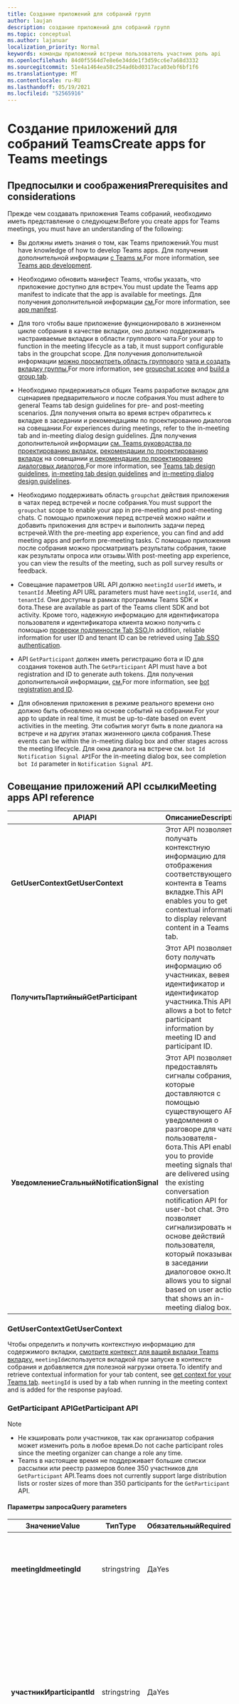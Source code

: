 ```yaml
---
title: Создание приложений для собраний групп
author: laujan
description: создание приложений для собраний групп
ms.topic: conceptual
ms.author: lajanuar
localization_priority: Normal
keywords: команды приложений встречи пользователь участник роль api
ms.openlocfilehash: 84d0f5564d7e8e6e34dde1f3d59cc6e7a68d3332
ms.sourcegitcommit: 51e4a1464ea58c254ad6bd0317aca03ebf6bf1f6
ms.translationtype: MT
ms.contentlocale: ru-RU
ms.lasthandoff: 05/19/2021
ms.locfileid: "52565916"
---
```

# <a name="create-apps-for-teams-meetings"></a><span data-ttu-id="c0c6c-104">Создание приложений для собраний Teams</span><span class="sxs-lookup"><span data-stu-id="c0c6c-104">Create apps for Teams meetings</span></span>

## <a name="prerequisites-and-considerations"></a><span data-ttu-id="c0c6c-105">Предпосылки и соображения</span><span class="sxs-lookup"><span data-stu-id="c0c6c-105">Prerequisites and considerations</span></span>

<span data-ttu-id="c0c6c-106">Прежде чем создавать приложения Teams собраний, необходимо иметь представление о следующем:</span><span class="sxs-lookup"><span data-stu-id="c0c6c-106">Before you create apps for Teams meetings, you must have an understanding of the following:</span></span>

* <span data-ttu-id="c0c6c-107">Вы должны иметь знания о том, как Teams приложений.</span><span class="sxs-lookup"><span data-stu-id="c0c6c-107">You must have knowledge of how to develop Teams apps.</span></span> <span data-ttu-id="c0c6c-108">Для получения дополнительной информации [с Teams м.](../overview.md)</span><span class="sxs-lookup"><span data-stu-id="c0c6c-108">For more information, see [Teams app development](../overview.md).</span></span>

* <span data-ttu-id="c0c6c-109">Необходимо обновить манифест Teams, чтобы указать, что приложение доступно для встреч.</span><span class="sxs-lookup"><span data-stu-id="c0c6c-109">You must update the Teams app manifest to indicate that the app is available for meetings.</span></span> <span data-ttu-id="c0c6c-110">Для получения дополнительной информации [см.](#update-your-app-manifest)</span><span class="sxs-lookup"><span data-stu-id="c0c6c-110">For more information, see [app manifest](#update-your-app-manifest).</span></span>

* <span data-ttu-id="c0c6c-111">Для того чтобы ваше приложение функционировало в жизненном цикле собрания в качестве вкладки, оно должно поддерживать настраиваемые вкладки в области группового чата.</span><span class="sxs-lookup"><span data-stu-id="c0c6c-111">For your app to function in the meeting lifecycle as a tab, it must support configurable tabs in the groupchat scope.</span></span> <span data-ttu-id="c0c6c-112">Для получения дополнительной информации [можно просмотреть область группового](../resources/schema/manifest-schema.md#configurabletabs) [чата и создать вкладку группы.](../build-your-first-app/build-channel-tab.md)</span><span class="sxs-lookup"><span data-stu-id="c0c6c-112">For more information, see [groupchat scope](../resources/schema/manifest-schema.md#configurabletabs) and [build a group tab](../build-your-first-app/build-channel-tab.md).</span></span>

* <span data-ttu-id="c0c6c-113">Необходимо придерживаться общих Teams разработке вкладок для сценариев предварительного и после собрания.</span><span class="sxs-lookup"><span data-stu-id="c0c6c-113">You must adhere to general Teams tab design guidelines for pre- and post-meeting scenarios.</span></span> <span data-ttu-id="c0c6c-114">Для получения опыта во время встреч обратитесь к вкладке в заседании и рекомендациям по проектированию диалогов на совещании.</span><span class="sxs-lookup"><span data-stu-id="c0c6c-114">For experiences during meetings, refer to the in-meeting tab and in-meeting dialog design guidelines.</span></span> <span data-ttu-id="c0c6c-115">Для получения дополнительной информации [см. Teams руководства по проектированию вкладок,](../tabs/design/tabs.md) [рекомендации по проектированию вкладок](../apps-in-teams-meetings/design/designing-apps-in-meetings.md#use-an-in-meeting-tab) на совещании [и рекомендации по проектированию диалоговых диалогов.](../apps-in-teams-meetings/design/designing-apps-in-meetings.md#use-an-in-meeting-dialog)</span><span class="sxs-lookup"><span data-stu-id="c0c6c-115">For more information, see [Teams tab design guidelines](../tabs/design/tabs.md), [in-meeting tab design guidelines](../apps-in-teams-meetings/design/designing-apps-in-meetings.md#use-an-in-meeting-tab) and [in-meeting dialog design guidelines](../apps-in-teams-meetings/design/designing-apps-in-meetings.md#use-an-in-meeting-dialog).</span></span>

* <span data-ttu-id="c0c6c-116">Необходимо поддерживать область `groupchat` действия приложения в чатах перед встречей и после собрания.</span><span class="sxs-lookup"><span data-stu-id="c0c6c-116">You must support the `groupchat` scope to enable your app in pre-meeting and post-meeting chats.</span></span> <span data-ttu-id="c0c6c-117">С помощью приложения перед встречей можно найти и добавить приложения для встреч и выполнить задачи перед встречей.</span><span class="sxs-lookup"><span data-stu-id="c0c6c-117">With the pre-meeting app experience, you can find and add meeting apps and perform pre-meeting tasks.</span></span> <span data-ttu-id="c0c6c-118">С помощью приложения после собрания можно просматривать результаты собрания, такие как результаты опроса или отзывы.</span><span class="sxs-lookup"><span data-stu-id="c0c6c-118">With post-meeting app experience, you can view the results of the meeting, such as poll survey results or feedback.</span></span>

* <span data-ttu-id="c0c6c-119">Совещание параметров URL API должно `meetingId` `userId` иметь, и `tenantId` .</span><span class="sxs-lookup"><span data-stu-id="c0c6c-119">Meeting API URL parameters must have `meetingId`, `userId`, and `tenantId`.</span></span> <span data-ttu-id="c0c6c-120">Они доступны в рамках программы Teams SDK и бота.</span><span class="sxs-lookup"><span data-stu-id="c0c6c-120">These are available as part of the Teams client SDK and bot activity.</span></span> <span data-ttu-id="c0c6c-121">Кроме того, надежную информацию для идентификатора пользователя и идентификатора клиента можно получить с помощью [проверки подлинности Tab SSO.](../tabs/how-to/authentication/auth-aad-sso.md)</span><span class="sxs-lookup"><span data-stu-id="c0c6c-121">In addition, reliable information for user ID and tenant ID can be retrieved using [Tab SSO authentication](../tabs/how-to/authentication/auth-aad-sso.md).</span></span>

* <span data-ttu-id="c0c6c-122">API `GetParticipant` должен иметь регистрацию бота и ID для создания токенов auth.</span><span class="sxs-lookup"><span data-stu-id="c0c6c-122">The `GetParticipant` API must have a bot registration and ID to generate auth tokens.</span></span> <span data-ttu-id="c0c6c-123">Для получения дополнительной информации, [см.](../build-your-first-app/build-bot.md)</span><span class="sxs-lookup"><span data-stu-id="c0c6c-123">For more information, see [bot registration and ID](../build-your-first-app/build-bot.md).</span></span>

* <span data-ttu-id="c0c6c-124">Для обновления приложения в режиме реального времени оно должно быть обновлено на основе событий на собрании.</span><span class="sxs-lookup"><span data-stu-id="c0c6c-124">For your app to update in real time, it must be up-to-date based on event activities in the meeting.</span></span> <span data-ttu-id="c0c6c-125">Эти события могут быть в поле диалога на встрече и на других этапах жизненного цикла собрания.</span><span class="sxs-lookup"><span data-stu-id="c0c6c-125">These events can be within the in-meeting dialog box and other stages across the meeting lifecycle.</span></span> <span data-ttu-id="c0c6c-126">Для окна диалога на встрече см. `bot Id` `Notification Signal API`</span><span class="sxs-lookup"><span data-stu-id="c0c6c-126">For the in-meeting dialog box, see completion `bot Id` parameter in `Notification Signal API`.</span></span>

## <a name="meeting-apps-api-reference"></a><span data-ttu-id="c0c6c-127">Совещание приложений API ссылки</span><span class="sxs-lookup"><span data-stu-id="c0c6c-127">Meeting apps API reference</span></span>

|<span data-ttu-id="c0c6c-128">API</span><span class="sxs-lookup"><span data-stu-id="c0c6c-128">API</span></span>|<span data-ttu-id="c0c6c-129">Описание</span><span class="sxs-lookup"><span data-stu-id="c0c6c-129">Description</span></span>|<span data-ttu-id="c0c6c-130">Запрос</span><span class="sxs-lookup"><span data-stu-id="c0c6c-130">Request</span></span>|<span data-ttu-id="c0c6c-131">Источник</span><span class="sxs-lookup"><span data-stu-id="c0c6c-131">Source</span></span>|
|---|---|----|---|
|<span data-ttu-id="c0c6c-132">**GetUserContext**</span><span class="sxs-lookup"><span data-stu-id="c0c6c-132">**GetUserContext**</span></span>| <span data-ttu-id="c0c6c-133">Этот API позволяет получать контекстную информацию для отображения соответствующего контента в Teams вкладке.</span><span class="sxs-lookup"><span data-stu-id="c0c6c-133">This API enables you to get contextual information to display relevant content in a Teams tab.</span></span> |<span data-ttu-id="c0c6c-134">_**microsoftTeams.getContext (>) / } )**_</span><span class="sxs-lookup"><span data-stu-id="c0c6c-134">_**microsoftTeams.getContext( ( ) => {  /*...*/ } )**_</span></span>|<span data-ttu-id="c0c6c-135">Microsoft Teams клиент SDK</span><span class="sxs-lookup"><span data-stu-id="c0c6c-135">Microsoft Teams client SDK</span></span>|
|<span data-ttu-id="c0c6c-136">**ПолучитьПартийный**</span><span class="sxs-lookup"><span data-stu-id="c0c6c-136">**GetParticipant**</span></span>| <span data-ttu-id="c0c6c-137">Этот API позволяет боту получать информацию об участниках, вевея идентификатор и идентификатор участника.</span><span class="sxs-lookup"><span data-stu-id="c0c6c-137">This API allows a bot to fetch participant information by meeting ID and participant ID.</span></span> |<span data-ttu-id="c0c6c-138">**GET** _**/v1/meetings/«meetingId»/участники/«участникИ?арендаторИдеантия»**_</span><span class="sxs-lookup"><span data-stu-id="c0c6c-138">**GET** _**/v1/meetings/{meetingId}/participants/{participantId}?tenantId={tenantId}**_</span></span> |<span data-ttu-id="c0c6c-139">Microsoft Bot Framework СДК</span><span class="sxs-lookup"><span data-stu-id="c0c6c-139">Microsoft Bot Framework SDK</span></span>|
|<span data-ttu-id="c0c6c-140">**УведомлениеСгальный**</span><span class="sxs-lookup"><span data-stu-id="c0c6c-140">**NotificationSignal**</span></span> | <span data-ttu-id="c0c6c-141">Этот API позволяет предоставлять сигналы собрания, которые доставляются с помощью существующего API уведомления о разговоре для чата пользователя-бота.</span><span class="sxs-lookup"><span data-stu-id="c0c6c-141">This API enables you to provide meeting signals that are delivered using the existing conversation notification API for user-bot chat.</span></span> <span data-ttu-id="c0c6c-142">Это позволяет сигнализировать на основе действий пользователя, который показывает в заседании диалоговое окно.</span><span class="sxs-lookup"><span data-stu-id="c0c6c-142">It allows you to signal based on user action that shows an in-meeting dialog box.</span></span> |<span data-ttu-id="c0c6c-143">**POST** _**/v3/разговоры/РазговорИде/деятельность**_</span><span class="sxs-lookup"><span data-stu-id="c0c6c-143">**POST** _**/v3/conversations/{conversationId}/activities**_</span></span>|<span data-ttu-id="c0c6c-144">Microsoft Bot Framework СДК</span><span class="sxs-lookup"><span data-stu-id="c0c6c-144">Microsoft Bot Framework SDK</span></span>|

### <a name="getusercontext"></a><span data-ttu-id="c0c6c-145">GetUserContext</span><span class="sxs-lookup"><span data-stu-id="c0c6c-145">GetUserContext</span></span>

<span data-ttu-id="c0c6c-146">Чтобы определить и получить контекстную информацию для содержимого вкладки, [смотрите контекст для вашей вкладки Teams вкладку.](../tabs/how-to/access-teams-context.md#getting-context-by-using-the-microsoft-teams-javascript-library) `meetingId`используется вкладкой при запуске в контексте собрания и добавляется для полезной нагрузки ответа.</span><span class="sxs-lookup"><span data-stu-id="c0c6c-146">To identify and retrieve contextual information for your tab content, see [get context for your Teams tab](../tabs/how-to/access-teams-context.md#getting-context-by-using-the-microsoft-teams-javascript-library). `meetingId` is used by a tab when running in the meeting context and is added for the response payload.</span></span>

### <a name="getparticipant-api"></a><span data-ttu-id="c0c6c-147">GetParticipant API</span><span class="sxs-lookup"><span data-stu-id="c0c6c-147">GetParticipant API</span></span>

> [!NOTE]
> * <span data-ttu-id="c0c6c-148">Не кэшировать роли участников, так как организатор собрания может изменить роль в любое время.</span><span class="sxs-lookup"><span data-stu-id="c0c6c-148">Do not cache participant roles since the meeting organizer can change a role any time.</span></span>
> * <span data-ttu-id="c0c6c-149">Teams в настоящее время не поддерживает большие списки рассылки или реестр размеров более 350 участников для `GetParticipant` API.</span><span class="sxs-lookup"><span data-stu-id="c0c6c-149">Teams does not currently support large distribution lists or roster sizes of more than 350 participants for the `GetParticipant` API.</span></span>

#### <a name="query-parameters"></a><span data-ttu-id="c0c6c-150">Параметры запроса</span><span class="sxs-lookup"><span data-stu-id="c0c6c-150">Query parameters</span></span>

|<span data-ttu-id="c0c6c-151">Значение</span><span class="sxs-lookup"><span data-stu-id="c0c6c-151">Value</span></span>|<span data-ttu-id="c0c6c-152">Тип</span><span class="sxs-lookup"><span data-stu-id="c0c6c-152">Type</span></span>|<span data-ttu-id="c0c6c-153">Обязательный</span><span class="sxs-lookup"><span data-stu-id="c0c6c-153">Required</span></span>|<span data-ttu-id="c0c6c-154">Описание</span><span class="sxs-lookup"><span data-stu-id="c0c6c-154">Description</span></span>|
|---|---|----|---|
|<span data-ttu-id="c0c6c-155">**meetingId**</span><span class="sxs-lookup"><span data-stu-id="c0c6c-155">**meetingId**</span></span>| <span data-ttu-id="c0c6c-156">string</span><span class="sxs-lookup"><span data-stu-id="c0c6c-156">string</span></span> | <span data-ttu-id="c0c6c-157">Да</span><span class="sxs-lookup"><span data-stu-id="c0c6c-157">Yes</span></span> | <span data-ttu-id="c0c6c-158">Идентификатор собрания доступен через Bot Invoke и Teams Client SDK.</span><span class="sxs-lookup"><span data-stu-id="c0c6c-158">The meeting identifier is available through Bot Invoke and Teams Client SDK.</span></span>|
|<span data-ttu-id="c0c6c-159">**участникИ**</span><span class="sxs-lookup"><span data-stu-id="c0c6c-159">**participantId**</span></span>| <span data-ttu-id="c0c6c-160">string</span><span class="sxs-lookup"><span data-stu-id="c0c6c-160">string</span></span> | <span data-ttu-id="c0c6c-161">Да</span><span class="sxs-lookup"><span data-stu-id="c0c6c-161">Yes</span></span> | <span data-ttu-id="c0c6c-162">Идентификатор участника является идентификатором пользователя.</span><span class="sxs-lookup"><span data-stu-id="c0c6c-162">The participant ID is the user ID.</span></span> <span data-ttu-id="c0c6c-163">Он доступен в Tab SSO, Bot Invoke и Teams Client SDK.</span><span class="sxs-lookup"><span data-stu-id="c0c6c-163">It is available in Tab SSO, Bot Invoke, and Teams Client SDK.</span></span> <span data-ttu-id="c0c6c-164">Рекомендуется получить идентификатор участника из Tab SSO.</span><span class="sxs-lookup"><span data-stu-id="c0c6c-164">It is recommended to get a participant ID from the Tab SSO.</span></span> |
|<span data-ttu-id="c0c6c-165">**tenantId**</span><span class="sxs-lookup"><span data-stu-id="c0c6c-165">**tenantId**</span></span>| <span data-ttu-id="c0c6c-166">string</span><span class="sxs-lookup"><span data-stu-id="c0c6c-166">string</span></span> | <span data-ttu-id="c0c6c-167">Да</span><span class="sxs-lookup"><span data-stu-id="c0c6c-167">Yes</span></span> | <span data-ttu-id="c0c6c-168">Идентификатор арендатора требуется пользователям-арендаторам.</span><span class="sxs-lookup"><span data-stu-id="c0c6c-168">The tenant ID is required for the tenant users.</span></span> <span data-ttu-id="c0c6c-169">Он доступен в Tab SSO, Bot Invoke и Teams Client SDK.</span><span class="sxs-lookup"><span data-stu-id="c0c6c-169">It is available in Tab SSO, Bot Invoke, and Teams Client SDK.</span></span> <span data-ttu-id="c0c6c-170">Рекомендуется получить идентификатор арендатора в Tab SSO.</span><span class="sxs-lookup"><span data-stu-id="c0c6c-170">It is recommended to get a tenant ID from the Tab SSO.</span></span> |

#### <a name="example"></a><span data-ttu-id="c0c6c-171">Пример</span><span class="sxs-lookup"><span data-stu-id="c0c6c-171">Example</span></span>

# <a name="c"></a>[<span data-ttu-id="c0c6c-172">C#</span><span class="sxs-lookup"><span data-stu-id="c0c6c-172">C#</span></span>](#tab/dotnet)

```csharp
protected override async Task OnMessageActivityAsync(ITurnContext<IMessageActivity> turnContext, CancellationToken cancellationToken)
{
  TeamsMeetingParticipant participant = GetMeetingParticipantAsync(turnContext, "yourMeetingId", "yourParticipantId", "yourTenantId");
  TeamsChannelAccount member = participant.User;
  MeetingParticipantInfo meetingInfo = participant.Meeting;
  ConversationAccount conversation = participant.Conversation;

  await turnContext.SendActivityAsync(MessageFactory.Text($"The participant role is: {meetingInfo.Role}"), cancellationToken);
}

```

# <a name="javascript"></a>[<span data-ttu-id="c0c6c-173">JavaScript</span><span class="sxs-lookup"><span data-stu-id="c0c6c-173">JavaScript</span></span>](#tab/javascript)

```typescript

export class MyBot extends TeamsActivityHandler {
    constructor() {
        super();
        this.onMessage(async (context, next) => {
            TeamsMeetingParticipant participant = getMeetingParticipant(turnContext, "yourMeetingId", "yourParticipantId", "yourTenantId");
            let member = participant.user;
            let meetingInfo = participant.meeting;
            let conversation = participant.conversation;
            
            await context.sendActivity(`The participant role is: '${meetingInfo.role}'`);
            await next();
        });
    }
}

```

# <a name="json"></a>[<span data-ttu-id="c0c6c-174">JSON</span><span class="sxs-lookup"><span data-stu-id="c0c6c-174">JSON</span></span>](#tab/json)

```http
GET /v1/meetings/{meetingId}/participants/{participantId}?tenantId={tenantId}
```

* * *

<span data-ttu-id="c0c6c-175">Орган реагирования JSON `GetParticipant` для API:</span><span class="sxs-lookup"><span data-stu-id="c0c6c-175">The JSON response body for `GetParticipant` API is:</span></span>

```json
{
   "user":{
      "id":"29:1JKiJGPAX9TTxtGxhVo0wLx_zwzo-gG8Z-X03306vBwi9p-xMTEbDXsT6KH7-0kkTS8cD-2zkrsoV6f5WJ6_aYw",
      "aadObjectId":"e236c4bf-88b1-4f3a-b1d7-8891dfc332b5",
      "name":"Bob Young",
      "givenName":"Bob",
      "surname":"Young",
      "email":"Bob.young@microsoft.com",
      "userPrincipalName":"Bob.young@microsoft.com",
      "tenantId":"2fe477ab-0efc-4dfd-bde2-484374e2c373",
      "userRole":"user"
   },
   "meeting":{
      "role ":"Presenter",
      "inMeeting":true
   },
   "conversation":{
      "id":"<conversation id>",
      "isGroup":true
   }
}
```

#### <a name="response-codes"></a><span data-ttu-id="c0c6c-176">Коды ответа</span><span class="sxs-lookup"><span data-stu-id="c0c6c-176">Response codes</span></span>

|<span data-ttu-id="c0c6c-177">Код ответа</span><span class="sxs-lookup"><span data-stu-id="c0c6c-177">Response code</span></span>|<span data-ttu-id="c0c6c-178">Описание</span><span class="sxs-lookup"><span data-stu-id="c0c6c-178">Description</span></span>|
|---|---|
| <span data-ttu-id="c0c6c-179">**403**</span><span class="sxs-lookup"><span data-stu-id="c0c6c-179">**403**</span></span> | <span data-ttu-id="c0c6c-180">Приложение не имеет права получать информацию о участнике.</span><span class="sxs-lookup"><span data-stu-id="c0c6c-180">The app is not allowed to get participant information.</span></span> <span data-ttu-id="c0c6c-181">Это наиболее распространенный ответ на ошибку и срабатывает, если приложение не установлено на собрании.</span><span class="sxs-lookup"><span data-stu-id="c0c6c-181">This is the most common error response and is triggered if the app is not installed in the meeting.</span></span> <span data-ttu-id="c0c6c-182">Например, если приложение отключено администратором-арендатором или заблокировано во время миграции живого сайта.</span><span class="sxs-lookup"><span data-stu-id="c0c6c-182">For example, if the app is disabled by tenant admin or blocked during live site migration.</span></span>|
| <span data-ttu-id="c0c6c-183">**200**</span><span class="sxs-lookup"><span data-stu-id="c0c6c-183">**200**</span></span> | <span data-ttu-id="c0c6c-184">Информация об участнике успешно извлекается.</span><span class="sxs-lookup"><span data-stu-id="c0c6c-184">The participant information is successfully retrieved.</span></span>|
| <span data-ttu-id="c0c6c-185">**401**</span><span class="sxs-lookup"><span data-stu-id="c0c6c-185">**401**</span></span> | <span data-ttu-id="c0c6c-186">Приложение отвечает недействительным маркером.</span><span class="sxs-lookup"><span data-stu-id="c0c6c-186">The app responds with an invalid token.</span></span>|
| <span data-ttu-id="c0c6c-187">**404**</span><span class="sxs-lookup"><span data-stu-id="c0c6c-187">**404**</span></span> | <span data-ttu-id="c0c6c-188">Заседание либо истекло, либо участник не может быть найден.</span><span class="sxs-lookup"><span data-stu-id="c0c6c-188">The meeting has either expired or participant cannot be found.</span></span>|
| <span data-ttu-id="c0c6c-189">**500**</span><span class="sxs-lookup"><span data-stu-id="c0c6c-189">**500**</span></span> | <span data-ttu-id="c0c6c-190">Срок действия собрания либо истек более чем на 60 дней с момента окончания собрания, либо у участника нет разрешений, основанных на его роли.</span><span class="sxs-lookup"><span data-stu-id="c0c6c-190">The meeting has either expired more than 60 days since the meeting ended or the participant does not have permissions based on their role.</span></span>|

### <a name="notificationsignal-api"></a><span data-ttu-id="c0c6c-191">УведомлениеСеньальный API</span><span class="sxs-lookup"><span data-stu-id="c0c6c-191">NotificationSignal API</span></span>

<span data-ttu-id="c0c6c-192">Все пользователи на собрании получают уведомления, отправленные через `NotificationSignal` API.</span><span class="sxs-lookup"><span data-stu-id="c0c6c-192">All users in a meeting receive the notifications sent through the `NotificationSignal` API.</span></span>

> [!NOTE]
> * <span data-ttu-id="c0c6c-193">При вызываемом диалоговом поле на собрании содержимое представляется как сообщение чата.</span><span class="sxs-lookup"><span data-stu-id="c0c6c-193">When an in-meeting dialog box is invoked, the content is presented as a chat message.</span></span>
> * <span data-ttu-id="c0c6c-194">В настоящее время отправка целевых уведомлений не поддерживается.</span><span class="sxs-lookup"><span data-stu-id="c0c6c-194">Currently, sending targeted notifications is not supported.</span></span>

#### <a name="query-parameters"></a><span data-ttu-id="c0c6c-195">Параметры запроса</span><span class="sxs-lookup"><span data-stu-id="c0c6c-195">Query parameters</span></span>

|<span data-ttu-id="c0c6c-196">Значение</span><span class="sxs-lookup"><span data-stu-id="c0c6c-196">Value</span></span>|<span data-ttu-id="c0c6c-197">Тип</span><span class="sxs-lookup"><span data-stu-id="c0c6c-197">Type</span></span>|<span data-ttu-id="c0c6c-198">Обязательный</span><span class="sxs-lookup"><span data-stu-id="c0c6c-198">Required</span></span>|<span data-ttu-id="c0c6c-199">Описание</span><span class="sxs-lookup"><span data-stu-id="c0c6c-199">Description</span></span>|
|---|---|----|---|
|<span data-ttu-id="c0c6c-200">**conversationId**</span><span class="sxs-lookup"><span data-stu-id="c0c6c-200">**conversationId**</span></span>| <span data-ttu-id="c0c6c-201">string</span><span class="sxs-lookup"><span data-stu-id="c0c6c-201">string</span></span> | <span data-ttu-id="c0c6c-202">Да</span><span class="sxs-lookup"><span data-stu-id="c0c6c-202">Yes</span></span> | <span data-ttu-id="c0c6c-203">Идентификатор разговора доступен как часть вызова бота.</span><span class="sxs-lookup"><span data-stu-id="c0c6c-203">The conversation identifier is available as part of bot invoke.</span></span> |

#### <a name="example"></a><span data-ttu-id="c0c6c-204">Пример</span><span class="sxs-lookup"><span data-stu-id="c0c6c-204">Example</span></span>

<span data-ttu-id="c0c6c-205">Объявлен `Bot ID` в манифесте и бот получает объект результата.</span><span class="sxs-lookup"><span data-stu-id="c0c6c-205">The `Bot ID` is declared in the manifest and the bot receives a result object.</span></span>

> [!NOTE]
> * <span data-ttu-id="c0c6c-206">Параметр `completionBotId` не является обязательным в `externalResourceUrl` запрошенном примере полезной нагрузки.</span><span class="sxs-lookup"><span data-stu-id="c0c6c-206">The `completionBotId` parameter of the `externalResourceUrl` is optional in the requested payload example.</span></span> <span data-ttu-id="c0c6c-207">`Bot ID` объявляется в манифесте, и бот получает объект результата.</span><span class="sxs-lookup"><span data-stu-id="c0c6c-207">`Bot ID` is declared in the manifest and the bot receives a result object.</span></span>
> * <span data-ttu-id="c0c6c-208">Параметры `externalResourceUrl` ширины и высоты должны быть в пикселях.</span><span class="sxs-lookup"><span data-stu-id="c0c6c-208">The `externalResourceUrl` width and height parameters must be in pixels.</span></span> <span data-ttu-id="c0c6c-209">Чтобы убедиться, что размеры находятся в пределах разрешенных пределов, [см.](design/designing-apps-in-meetings.md)</span><span class="sxs-lookup"><span data-stu-id="c0c6c-209">To ensure the dimensions are within the allowed limits, see [design guidelines](design/designing-apps-in-meetings.md).</span></span>
> * <span data-ttu-id="c0c6c-210">URL-адрес — это страница, загруженная `<iframe>` в диалоговое окно во время встречи.</span><span class="sxs-lookup"><span data-stu-id="c0c6c-210">The URL is the page loaded as an `<iframe>` in the in-meeting dialog box.</span></span> <span data-ttu-id="c0c6c-211">Домен должен быть в массиве приложения в `validDomains` манифесте приложения.</span><span class="sxs-lookup"><span data-stu-id="c0c6c-211">The domain must be in the app's `validDomains` array in your app manifest.</span></span>

# <a name="c"></a>[<span data-ttu-id="c0c6c-212">C#</span><span class="sxs-lookup"><span data-stu-id="c0c6c-212">C#</span></span>](#tab/dotnet)

```csharp
Activity activity = MessageFactory.Text("This is a meeting signal test");

activity.ChannelData = new TeamsChannelData
  {
    Notification = new NotificationInfo()
                    {
                        AlertInMeeting = true,
                        ExternalResourceUrl = "https://teams.microsoft.com/l/bubble/APP_ID?url=<url>&height=<height>&width=<width>&title=<title>&completionBotId=BOT_APP_ID"
                    }
  };
await turnContext.SendActivityAsync(activity).ConfigureAwait(false);
```

# <a name="javascript"></a>[<span data-ttu-id="c0c6c-213">JavaScript</span><span class="sxs-lookup"><span data-stu-id="c0c6c-213">JavaScript</span></span>](#tab/javascript)

```javascript

const replyActivity = MessageFactory.text('Hi'); // this could be an adaptive card instead
replyActivity.channelData = {
    notification: {
        alertInMeeting: true,
        externalResourceUrl: 'https://teams.microsoft.com/l/bubble/APP_ID?url=<url>&height=<height>&width=<width>&title=<title>&completionBotId=BOT_APP_ID’
    }
};
await context.sendActivity(replyActivity);
```

# <a name="json"></a>[<span data-ttu-id="c0c6c-214">JSON</span><span class="sxs-lookup"><span data-stu-id="c0c6c-214">JSON</span></span>](#tab/json)

```http
POST /v3/conversations/{conversationId}/activities

{
    "type": "message",
    "text": "John Phillips assigned you a weekly todo",
    "summary": "Don't forget to meet with Marketing next week",
    "channelData": {
        "notification": {
            "alertInMeeting": true,
            "externalResourceUrl": "https://teams.microsoft.com/l/bubble/APP_ID?url=<url>&height=<height>&width=<width>&title=<title>&completionBotId=BOT_APP_ID"
        }
    },
    "replyToId": "1493070356924"
}
```

* * *

#### <a name="response-codes"></a><span data-ttu-id="c0c6c-215">Коды ответа</span><span class="sxs-lookup"><span data-stu-id="c0c6c-215">Response codes</span></span>

|<span data-ttu-id="c0c6c-216">Код ответа</span><span class="sxs-lookup"><span data-stu-id="c0c6c-216">Response code</span></span>|<span data-ttu-id="c0c6c-217">Описание</span><span class="sxs-lookup"><span data-stu-id="c0c6c-217">Description</span></span>|
|---|---|
| <span data-ttu-id="c0c6c-218">**201**</span><span class="sxs-lookup"><span data-stu-id="c0c6c-218">**201**</span></span> | <span data-ttu-id="c0c6c-219">Деятельность с сигналом успешно отправляется.</span><span class="sxs-lookup"><span data-stu-id="c0c6c-219">The activity with signal is successfully sent.</span></span> |
| <span data-ttu-id="c0c6c-220">**401**</span><span class="sxs-lookup"><span data-stu-id="c0c6c-220">**401**</span></span> | <span data-ttu-id="c0c6c-221">Приложение отвечает недействительным маркером.</span><span class="sxs-lookup"><span data-stu-id="c0c6c-221">The app responds with an invalid token.</span></span> |
| <span data-ttu-id="c0c6c-222">**403**</span><span class="sxs-lookup"><span data-stu-id="c0c6c-222">**403**</span></span> | <span data-ttu-id="c0c6c-223">Приложение не может послать сигнал.</span><span class="sxs-lookup"><span data-stu-id="c0c6c-223">The app is unable to send the signal.</span></span> <span data-ttu-id="c0c6c-224">Это может произойти по разным причинам, таким как администратор-арендатор отключает приложение, приложение блокируется во время миграции живого сайта и так далее.</span><span class="sxs-lookup"><span data-stu-id="c0c6c-224">This can happen due to various reasons such as the tenant admin disables the app, the app is blocked during live site migration, and so on.</span></span> <span data-ttu-id="c0c6c-225">В этом случае полезная нагрузка содержит подробное сообщение об ошибке.</span><span class="sxs-lookup"><span data-stu-id="c0c6c-225">In this case, the payload contains a detailed error message.</span></span> |
| <span data-ttu-id="c0c6c-226">**404**</span><span class="sxs-lookup"><span data-stu-id="c0c6c-226">**404**</span></span> | <span data-ttu-id="c0c6c-227">Чат собрания не существует.</span><span class="sxs-lookup"><span data-stu-id="c0c6c-227">The meeting chat does not exist.</span></span> |

## <a name="enable-your-app-for-teams-meetings"></a><span data-ttu-id="c0c6c-228">Включить приложение для Teams собраний</span><span class="sxs-lookup"><span data-stu-id="c0c6c-228">Enable your app for Teams meetings</span></span>

### <a name="update-your-app-manifest"></a><span data-ttu-id="c0c6c-229">Обновление манифеста приложения</span><span class="sxs-lookup"><span data-stu-id="c0c6c-229">Update your app manifest</span></span>

<span data-ttu-id="c0c6c-230">Возможности приложения для собраний заявлены в манифесте приложения `configurableTabs` с `scopes` использованием `context` массивов и массивов.</span><span class="sxs-lookup"><span data-stu-id="c0c6c-230">The meetings app capabilities are declared in your app manifest using the `configurableTabs`, `scopes`, and `context` arrays.</span></span> <span data-ttu-id="c0c6c-231">Область данных определяет, кому и контекст определяет, где доступно ваше приложение.</span><span class="sxs-lookup"><span data-stu-id="c0c6c-231">Scope defines to whom and context defines where your app is available.</span></span>

> [!NOTE]
> <span data-ttu-id="c0c6c-232">Попробуйте обновить манифест приложения с помощью [явной схемы.](../resources/schema/manifest-schema-dev-preview.md)</span><span class="sxs-lookup"><span data-stu-id="c0c6c-232">Try updating your app manifest with the [manifest schema](../resources/schema/manifest-schema-dev-preview.md).</span></span>
> <span data-ttu-id="c0c6c-233">Приложения на собраниях нуждаются в *сфере группового* чата.</span><span class="sxs-lookup"><span data-stu-id="c0c6c-233">Apps in meetings need *groupchat* scope.</span></span> <span data-ttu-id="c0c6c-234">Область *действия* команды работает только для вкладок в каналах.</span><span class="sxs-lookup"><span data-stu-id="c0c6c-234">The *team* scope works for tabs in channels only.</span></span>

```json

"configurableTabs": [
    {
      "configurationUrl": "https://contoso.com/teamstab/configure",
      "canUpdateConfiguration": true,
      "scopes": [
        "team",
        "groupchat"
      ],
      "context":[
        "channelTab",
        "privateChatTab",
        "meetingChatTab",
        "meetingDetailsTab",
        "meetingSidePanel",
        "meetingStage"
     ]
    }
  ]
```
> [!NOTE]
> <span data-ttu-id="c0c6c-235">`meetingStage` в настоящее время доступна только в предварительном просмотре разработчика.</span><span class="sxs-lookup"><span data-stu-id="c0c6c-235">`meetingStage` is currently available in developer preview only.</span></span>

### <a name="context-property"></a><span data-ttu-id="c0c6c-236">Свойство контекста</span><span class="sxs-lookup"><span data-stu-id="c0c6c-236">Context property</span></span>

<span data-ttu-id="c0c6c-237">Вкладка `context` и `scopes` свойства позволяют определить, где должно отображаться ваше приложение.</span><span class="sxs-lookup"><span data-stu-id="c0c6c-237">The tab `context` and `scopes` properties enable you to determine where your app must appear.</span></span> <span data-ttu-id="c0c6c-238">Вкладки в `team` области или области могут иметь несколько `groupchat` контекстов.</span><span class="sxs-lookup"><span data-stu-id="c0c6c-238">Tabs in the `team` or `groupchat` scope can have more than one context.</span></span> <span data-ttu-id="c0c6c-239">Ниже приведены значения для `context` свойства, из которого можно использовать все или некоторые значения:</span><span class="sxs-lookup"><span data-stu-id="c0c6c-239">Following are the values for the `context` property from which you can use all or some of the values:</span></span>

|<span data-ttu-id="c0c6c-240">Значение</span><span class="sxs-lookup"><span data-stu-id="c0c6c-240">Value</span></span>|<span data-ttu-id="c0c6c-241">Описание</span><span class="sxs-lookup"><span data-stu-id="c0c6c-241">Description</span></span>|
|---|---|
| <span data-ttu-id="c0c6c-242">**каналТаб**</span><span class="sxs-lookup"><span data-stu-id="c0c6c-242">**channelTab**</span></span> | <span data-ttu-id="c0c6c-243">Вкладка в заголовке командный канал.</span><span class="sxs-lookup"><span data-stu-id="c0c6c-243">A tab in the header of a team channel.</span></span> |
| <span data-ttu-id="c0c6c-244">**privateChatTab**</span><span class="sxs-lookup"><span data-stu-id="c0c6c-244">**privateChatTab**</span></span> | <span data-ttu-id="c0c6c-245">Вкладка в заголовке группового чата между набором пользователей не в контексте группы или собрания.</span><span class="sxs-lookup"><span data-stu-id="c0c6c-245">A tab in the header of a group chat between a set of users not in the context of a team or meeting.</span></span> |
| <span data-ttu-id="c0c6c-246">**meetingChatTab**</span><span class="sxs-lookup"><span data-stu-id="c0c6c-246">**meetingChatTab**</span></span> | <span data-ttu-id="c0c6c-247">Вкладка в заголовке группового чата между набором пользователей в контексте запланированного собрания.</span><span class="sxs-lookup"><span data-stu-id="c0c6c-247">A tab in the header of a group chat between a set of users in the context of a scheduled meeting.</span></span> |
| <span data-ttu-id="c0c6c-248">**встречаДтейлТайлТаб**</span><span class="sxs-lookup"><span data-stu-id="c0c6c-248">**meetingDetailsTab**</span></span> | <span data-ttu-id="c0c6c-249">Вкладка в заголовке представления деталей собрания календаря.</span><span class="sxs-lookup"><span data-stu-id="c0c6c-249">A tab in the header of the meeting details view of the calendar.</span></span> |
| <span data-ttu-id="c0c6c-250">**meetingSidePanel**</span><span class="sxs-lookup"><span data-stu-id="c0c6c-250">**meetingSidePanel**</span></span> | <span data-ttu-id="c0c6c-251">Панель заседаний открылась через единый бар (U-bar).</span><span class="sxs-lookup"><span data-stu-id="c0c6c-251">An in-meeting panel opened via the unified bar (U-bar).</span></span> |
| <span data-ttu-id="c0c6c-252">**meetingStage**</span><span class="sxs-lookup"><span data-stu-id="c0c6c-252">**meetingStage**</span></span> | <span data-ttu-id="c0c6c-253">Приложение с боковойпанеля может быть передано на стадию собрания.</span><span class="sxs-lookup"><span data-stu-id="c0c6c-253">An app from the sidepanel can be shared to the meeting stage.</span></span> |

> [!NOTE]
> <span data-ttu-id="c0c6c-254">`Context` недвижимость в настоящее время не поддерживается на мобильных клиентов.</span><span class="sxs-lookup"><span data-stu-id="c0c6c-254">`Context` property is currently not supported on mobile clients.</span></span>

## <a name="configure-your-app-for-meeting-scenarios"></a><span data-ttu-id="c0c6c-255">Настройка приложения для сценариев встреч</span><span class="sxs-lookup"><span data-stu-id="c0c6c-255">Configure your app for meeting scenarios</span></span>

> [!NOTE]
> * <span data-ttu-id="c0c6c-256">Чтобы ваше приложение было видно в галерее вкладок, оно должно поддерживать настраиваемые вкладки и область группового чата.</span><span class="sxs-lookup"><span data-stu-id="c0c6c-256">For your app to be visible in the tab gallery it must support configurable tabs and the group chat scope.</span></span>
> * <span data-ttu-id="c0c6c-257">Мобильные клиенты поддерживают вкладки только на стадии предварительного и после собрания.</span><span class="sxs-lookup"><span data-stu-id="c0c6c-257">Mobile clients support tabs only in pre and post meeting stages.</span></span>
> * <span data-ttu-id="c0c6c-258">Опыт встречи, который является диалоговым окном и вкладкой на встрече, в настоящее время не поддерживается мобильными клиентами.</span><span class="sxs-lookup"><span data-stu-id="c0c6c-258">The in-meeting experiences that is in-meeting dialog box and tab is currently not supported on mobile clients.</span></span> <span data-ttu-id="c0c6c-259">Для получения дополнительной информации, [см. руководство для вкладок на мобильный](../tabs/design/tabs-mobile.md) при создании вкладок для мобильных устройств.</span><span class="sxs-lookup"><span data-stu-id="c0c6c-259">For more information, see [guidance for tabs on mobile](../tabs/design/tabs-mobile.md) when creating your tabs for mobile.</span></span>

### <a name="before-a-meeting"></a><span data-ttu-id="c0c6c-260">Перед собранием</span><span class="sxs-lookup"><span data-stu-id="c0c6c-260">Before a meeting</span></span>

<span data-ttu-id="c0c6c-261">Перед собранием пользователи могут добавлять вкладки, боты и расширения обмена сообщениями на собрание.</span><span class="sxs-lookup"><span data-stu-id="c0c6c-261">Before a meeting, users can add tabs, bots and messaging extensions to a meeting.</span></span> <span data-ttu-id="c0c6c-262">Пользователи с ролями организатора и докладчика могут добавлять вкладки на собрание.</span><span class="sxs-lookup"><span data-stu-id="c0c6c-262">Users with organizer and presenter roles can add tabs to a meeting.</span></span>

<span data-ttu-id="c0c6c-263">**Добавление вкладки к собранию**</span><span class="sxs-lookup"><span data-stu-id="c0c6c-263">**To add a tab to a meeting**</span></span>

1. <span data-ttu-id="c0c6c-264">В календаре выберите собрание, к которому вы хотите добавить вкладку.</span><span class="sxs-lookup"><span data-stu-id="c0c6c-264">In your calendar, select a meeting to which you want to add a tab.</span></span>
1. <span data-ttu-id="c0c6c-265">Выберите **вкладку Подробная** информация и выберите плюс</span><span class="sxs-lookup"><span data-stu-id="c0c6c-265">Select the **Details** tab and select plus</span></span> <img src="~/assets/images/apps-in-meetings/plusbutton.png" alt="Plus button" width="30"/><span data-ttu-id="c0c6c-266">.</span><span class="sxs-lookup"><span data-stu-id="c0c6c-266">.</span></span> <span data-ttu-id="c0c6c-267">Появляется галерея вкладок.</span><span class="sxs-lookup"><span data-stu-id="c0c6c-267">The tab gallery appears.</span></span>

    ![Опыт предварительного собрания](../assets/images/apps-in-meetings/PreMeeting.png)

1. <span data-ttu-id="c0c6c-269">В галерее вкладок выберите приложение, которое вы хотите добавить, и следуйте необходимым шагам.</span><span class="sxs-lookup"><span data-stu-id="c0c6c-269">In the tab gallery, select the app that you want to add and follow the steps as required.</span></span> <span data-ttu-id="c0c6c-270">Приложение устанавливается в качестве вкладки.</span><span class="sxs-lookup"><span data-stu-id="c0c6c-270">The app is installed as a tab.</span></span>
    > [!NOTE] 
    > <span data-ttu-id="c0c6c-271">В настоящее время во вкладке заседаний получение информации о собраниях и участниках не поддерживается.</span><span class="sxs-lookup"><span data-stu-id="c0c6c-271">Currently, in meetings tab, getting meeting details and participant information is not supported.</span></span>

<span data-ttu-id="c0c6c-272">**Добавление расширения обмена сообщениями на собрание**</span><span class="sxs-lookup"><span data-stu-id="c0c6c-272">**To add a messaging extension to a meeting**</span></span>

1. <span data-ttu-id="c0c6c-273">Выберите эллипсы или меню переполнения &#x25CF;&#x25CF;&#x25CF; , расположенных в области композиций сообщений в чате.</span><span class="sxs-lookup"><span data-stu-id="c0c6c-273">Select the ellipses or overflow menu &#x25CF;&#x25CF;&#x25CF; located in the compose message area in the chat.</span></span>
1. <span data-ttu-id="c0c6c-274">Выберите приложение, которое вы хотите добавить, и следуйте необходимым шагам.</span><span class="sxs-lookup"><span data-stu-id="c0c6c-274">Select the app that you want to add and follow the steps as required.</span></span> <span data-ttu-id="c0c6c-275">Приложение устанавливается в качестве расширения обмена сообщениями.</span><span class="sxs-lookup"><span data-stu-id="c0c6c-275">The app is installed as a messaging extension.</span></span>

<span data-ttu-id="c0c6c-276">**Добавление бота на собрание**</span><span class="sxs-lookup"><span data-stu-id="c0c6c-276">**To add a bot to a meeting**</span></span>

<span data-ttu-id="c0c6c-277">В чате собрания введите **@** ключ и выберите **Get bots**.</span><span class="sxs-lookup"><span data-stu-id="c0c6c-277">In a meeting chat enter the **@** key and select **Get bots**.</span></span>

> [!NOTE]
> * <span data-ttu-id="c0c6c-278">Личность пользователя должна быть подтверждена с [помощью Tabs SSO](../tabs/how-to/authentication/auth-aad-sso.md).</span><span class="sxs-lookup"><span data-stu-id="c0c6c-278">The user identity must be confirmed using [Tabs SSO](../tabs/how-to/authentication/auth-aad-sso.md).</span></span> <span data-ttu-id="c0c6c-279">После проверки подлинности приложение может получить роль пользователя с помощью `GetParticipant` API.</span><span class="sxs-lookup"><span data-stu-id="c0c6c-279">After authentication, the app can retrieve the user role using the `GetParticipant` API.</span></span>
> * <span data-ttu-id="c0c6c-280">Основываясь на роли пользователя, приложение имеет возможность предоставлять ролевые опыты.</span><span class="sxs-lookup"><span data-stu-id="c0c6c-280">Based on the user role, the app has the capability to provide role specific experiences.</span></span> <span data-ttu-id="c0c6c-281">Например, приложение для голосования позволяет создавать новый опрос только организаторам и докладчикам.</span><span class="sxs-lookup"><span data-stu-id="c0c6c-281">For example, a polling app allows only organizers and presenters to create a new poll.</span></span>
> * <span data-ttu-id="c0c6c-282">Назначения роли могут быть изменены во время собрания.</span><span class="sxs-lookup"><span data-stu-id="c0c6c-282">Role assignments can be changed while a meeting is in progress.</span></span> <span data-ttu-id="c0c6c-283">Для получения дополнительной информации [см Teams.](https://support.microsoft.com/office/roles-in-a-teams-meeting-c16fa7d0-1666-4dde-8686-0a0bfe16e019)</span><span class="sxs-lookup"><span data-stu-id="c0c6c-283">For more information, see [roles in a Teams meeting](https://support.microsoft.com/office/roles-in-a-teams-meeting-c16fa7d0-1666-4dde-8686-0a0bfe16e019).</span></span>

### <a name="during-a-meeting"></a><span data-ttu-id="c0c6c-284">Во время собрания</span><span class="sxs-lookup"><span data-stu-id="c0c6c-284">During a meeting</span></span>

#### <a name="sidepanel"></a><span data-ttu-id="c0c6c-285">sidePanel</span><span class="sxs-lookup"><span data-stu-id="c0c6c-285">sidePanel</span></span>

<span data-ttu-id="c0c6c-286">С sidePanel, вы можете настроить опыт в заседании, которые позволяют организаторам и докладчикам иметь различный набор представлений и действий.</span><span class="sxs-lookup"><span data-stu-id="c0c6c-286">With the sidePanel, you can customize experiences in a meeting that enable organizers and presenters to have different set of views and actions.</span></span> <span data-ttu-id="c0c6c-287">В манифесте приложения необходимо добавить sidePanel в массив контекста.</span><span class="sxs-lookup"><span data-stu-id="c0c6c-287">In your app manifest, you must add sidePanel to the context array.</span></span> <span data-ttu-id="c0c6c-288">В собрании и во всех сценариях приложение отображается во вкладке, которая составляет 320 пикселей в ширину.</span><span class="sxs-lookup"><span data-stu-id="c0c6c-288">In the meeting and in all scenarios, the app is rendered in an in-meeting tab that is 320 pixels in width.</span></span> <span data-ttu-id="c0c6c-289">Для получения дополнительной информации [см.](/javascript/api/@microsoft/teams-js/framecontext?view=msteams-client-js-latest&preserve-view=true
)</span><span class="sxs-lookup"><span data-stu-id="c0c6c-289">For more information, see [FrameContext interface](/javascript/api/@microsoft/teams-js/framecontext?view=msteams-client-js-latest&preserve-view=true
).</span></span>

<span data-ttu-id="c0c6c-290">Чтобы использовать `userContext` API для соответствующих запросов маршрута, [см. Teams SDK](../tabs/how-to/access-teams-context.md#user-context).</span><span class="sxs-lookup"><span data-stu-id="c0c6c-290">To use the `userContext` API to route requests accordingly, see [Teams SDK](../tabs/how-to/access-teams-context.md#user-context).</span></span> <span data-ttu-id="c0c6c-291">Можно [Teams потока аутентификации для вкладок.](../tabs/how-to/authentication/auth-flow-tab.md)</span><span class="sxs-lookup"><span data-stu-id="c0c6c-291">See [Teams authentication flow for tabs](../tabs/how-to/authentication/auth-flow-tab.md).</span></span> <span data-ttu-id="c0c6c-292">Поток аутентификации для вкладок очень похож на поток ва-аута для веб-сайтов.</span><span class="sxs-lookup"><span data-stu-id="c0c6c-292">Authentication flow for tabs is very similar to the auth flow for websites.</span></span> <span data-ttu-id="c0c6c-293">Таким образом, вкладки могут использовать OAuth 2.0 напрямую.</span><span class="sxs-lookup"><span data-stu-id="c0c6c-293">So tabs can use OAuth 2.0 directly.</span></span> <span data-ttu-id="c0c6c-294">Смотрите, [платформа удостоверений Майкрософт и OAuth 2.0 поток кода авторизации](/azure/active-directory/develop/v2-oauth2-auth-code-flow).</span><span class="sxs-lookup"><span data-stu-id="c0c6c-294">See, [Microsoft identity platform and OAuth 2.0 authorization code flow](/azure/active-directory/develop/v2-oauth2-auth-code-flow).</span></span>

<span data-ttu-id="c0c6c-295">Расширение обмена сообщениями работает, как и ожидалось, когда пользователь находится в представлении на собрании, и пользователь может размещать карточки расширения составить сообщения.</span><span class="sxs-lookup"><span data-stu-id="c0c6c-295">Messaging extension works as expected when a user is in an in-meeting view and the user can post compose message extension cards.</span></span> <span data-ttu-id="c0c6c-296">AppName in-meeting — это инструмент, в который упомятается имя приложения в собрании U-bar.</span><span class="sxs-lookup"><span data-stu-id="c0c6c-296">AppName in-meeting is a tooltip that states the app name in-meeting U-bar.</span></span>

> [!NOTE]
> <span data-ttu-id="c0c6c-297">Используйте версию 1.7.0 [или выше Teams SDK](/javascript/api/overview/msteams-client?view=msteams-client-js-latest&preserve-view=true), так как версии до нее не поддерживают боковую панель.</span><span class="sxs-lookup"><span data-stu-id="c0c6c-297">Use version 1.7.0 or higher of [Teams SDK](/javascript/api/overview/msteams-client?view=msteams-client-js-latest&preserve-view=true), as versions prior to it do not support the side panel.</span></span>

#### <a name="in-meeting-dialog"></a><span data-ttu-id="c0c6c-298">Диалоговое окно собрания</span><span class="sxs-lookup"><span data-stu-id="c0c6c-298">In-meeting dialog</span></span>

<span data-ttu-id="c0c6c-299">Диалоговое окно на собрании может быть использовано для привлечения участников во время собрания и сбора информации или обратной связи во время собрания.</span><span class="sxs-lookup"><span data-stu-id="c0c6c-299">The in-meeting dialog box can be used to engage participants during the meeting and collect information or feedback during the meeting.</span></span> <span data-ttu-id="c0c6c-300">Используйте [`NotificationSignal`](/graph/api/resources/notifications-api-overview?view=graph-rest-beta&preserve-view=true) API, чтобы сигнализировать о том, что уведомление о пузыре должно быть срабатывать.</span><span class="sxs-lookup"><span data-stu-id="c0c6c-300">Use the [`NotificationSignal`](/graph/api/resources/notifications-api-overview?view=graph-rest-beta&preserve-view=true) API to signal that a bubble notification must be triggered.</span></span> <span data-ttu-id="c0c6c-301">В рамках полезной нагрузки запроса уведомлений включите URL-адрес, в котором размещается содержимое, которое будет показано.</span><span class="sxs-lookup"><span data-stu-id="c0c6c-301">As part of the notification request payload, include the URL where the content to be shown is hosted.</span></span>

<span data-ttu-id="c0c6c-302">Диалог на встрече не должен использовать модуль задачи.</span><span class="sxs-lookup"><span data-stu-id="c0c6c-302">In-meeting dialog must not use task module.</span></span> <span data-ttu-id="c0c6c-303">Модуль задачи не вызывается в чате собрания.</span><span class="sxs-lookup"><span data-stu-id="c0c6c-303">Task module is not invoked in a meeting chat.</span></span> <span data-ttu-id="c0c6c-304">URL-адрес внешнего ресурса используется для отображения пузыря содержимого на собрании.</span><span class="sxs-lookup"><span data-stu-id="c0c6c-304">An external resource URL is used to display content bubble in a meeting.</span></span> <span data-ttu-id="c0c6c-305">Метод можно использовать `submitTask` для отправки данных в чате собрания.</span><span class="sxs-lookup"><span data-stu-id="c0c6c-305">You can use the `submitTask` method to submit data in a meeting chat.</span></span>

> [!NOTE]
> * <span data-ttu-id="c0c6c-306">Вы должны вызвать [функцию submitTask ()](../task-modules-and-cards/task-modules/task-modules-bots.md#submitting-the-result-of-a-task-module) для автоматического увольнения после того, как пользователь принимает меры в веб-представлении.</span><span class="sxs-lookup"><span data-stu-id="c0c6c-306">You must invoke the [submitTask()](../task-modules-and-cards/task-modules/task-modules-bots.md#submitting-the-result-of-a-task-module) function to dismiss automatically after a user takes an action in the web-view.</span></span> <span data-ttu-id="c0c6c-307">Это требование для отправки приложения.</span><span class="sxs-lookup"><span data-stu-id="c0c6c-307">This is a requirement for app submission.</span></span> <span data-ttu-id="c0c6c-308">Для получения дополнительной информации [с Teams м.](/javascript/api/@microsoft/teams-js/microsoftteams.tasks?view=msteams-client-js-latest#submittask-string---object--string---string---&preserve-view=true)</span><span class="sxs-lookup"><span data-stu-id="c0c6c-308">For more information, see [Teams SDK task module](/javascript/api/@microsoft/teams-js/microsoftteams.tasks?view=msteams-client-js-latest#submittask-string---object--string---string---&preserve-view=true).</span></span>
> * <span data-ttu-id="c0c6c-309">Если вы хотите, чтобы ваше приложение поддержало анонимных пользователей, ваша первоначальная полезная нагрузка запроса на вызов `from.id` должна опираться на метаданные `from` запроса в объекте, а `from.aadObjectId` не на метаданные запроса.</span><span class="sxs-lookup"><span data-stu-id="c0c6c-309">If you want your app to support anonymous users, your initial invoke request payload must rely on the `from.id` request metadata in the `from` object, not the `from.aadObjectId` request metadata.</span></span> <span data-ttu-id="c0c6c-310">`from.id`является идентификатором пользователя `from.aadObjectId` и Azure Active Directory (AAD) идентификатором пользователя.</span><span class="sxs-lookup"><span data-stu-id="c0c6c-310">`from.id` is the user ID and `from.aadObjectId` is the Azure Active Directory (AAD) ID of the user.</span></span> <span data-ttu-id="c0c6c-311">Для получения дополнительной информации [см.](../task-modules-and-cards/task-modules/task-modules-tabs.md) [](../messaging-extensions/how-to/action-commands/create-task-module.md?tabs=dotnet#the-initial-invoke-request)</span><span class="sxs-lookup"><span data-stu-id="c0c6c-311">For more information, see [using task modules in tabs](../task-modules-and-cards/task-modules/task-modules-tabs.md) and [create and send the task module](../messaging-extensions/how-to/action-commands/create-task-module.md?tabs=dotnet#the-initial-invoke-request).</span></span>

#### <a name="share-to-stage"></a><span data-ttu-id="c0c6c-312">Делитесь на сцену</span><span class="sxs-lookup"><span data-stu-id="c0c6c-312">Share to stage</span></span> 

> [!NOTE]
> * <span data-ttu-id="c0c6c-313">Эта возможность в настоящее время доступна только в предварительном просмотре разработчика.</span><span class="sxs-lookup"><span data-stu-id="c0c6c-313">This capability is currently available in developer preview only.</span></span>
> * <span data-ttu-id="c0c6c-314">Чтобы использовать эту функцию, приложение должно поддерживать боковойпанель в заседании.</span><span class="sxs-lookup"><span data-stu-id="c0c6c-314">To use this feature, the app must support an in-meeting sidepanel.</span></span>


<span data-ttu-id="c0c6c-315">Эта возможность дает разработчикам возможность поделиться приложением на этапе собрания.</span><span class="sxs-lookup"><span data-stu-id="c0c6c-315">This capability gives developers the ability to share an app to the meeting stage.</span></span> <span data-ttu-id="c0c6c-316">Включив совместное участие в стадии собрания, участники собрания могут сотрудничать в режиме реального времени.</span><span class="sxs-lookup"><span data-stu-id="c0c6c-316">By enabling share to the meeting stage, meeting participants can collaborate in real-time.</span></span> 

<span data-ttu-id="c0c6c-317">Необходимый контекст находится `meetingStage` в манифесте приложения.</span><span class="sxs-lookup"><span data-stu-id="c0c6c-317">The required context is `meetingStage` in the app manifest.</span></span> <span data-ttu-id="c0c6c-318">Предпосылкой для этого является иметь `meetingSidePanel` контекст.</span><span class="sxs-lookup"><span data-stu-id="c0c6c-318">A prerequisite for this is to have the `meetingSidePanel` context.</span></span> <span data-ttu-id="c0c6c-319">Это позволяет кнопку **Доля** в sidepanel как depecited в следующем изображении:</span><span class="sxs-lookup"><span data-stu-id="c0c6c-319">This enables the **Share** button in the sidepanel as depecited in the following image:</span></span>

  ![share_to_stage_during_meeting опыт](~/assets/images/apps-in-meetings/share_to_stage_during_meeting.png)

<span data-ttu-id="c0c6c-321">Явное изменение, необходимое для включения этой возможности, заключается в следующем:</span><span class="sxs-lookup"><span data-stu-id="c0c6c-321">The manifest change that is needed to enable this capability is as follows:</span></span> 

```json

"configurableTabs": [
    {
      "configurationUrl": "https://contoso.com/teamstab/configure",
      "canUpdateConfiguration": true,
      "scopes": [
        "groupchat"
      ],
      "context":[
        
        "meetingSidePanel",
        "meetingStage"
     ]
    }
  ]
```



### <a name="after-a-meeting"></a><span data-ttu-id="c0c6c-322">После собрания</span><span class="sxs-lookup"><span data-stu-id="c0c6c-322">After a meeting</span></span>

<span data-ttu-id="c0c6c-323">Конфигурации после собрания и предварительного собрания эквивалентны.</span><span class="sxs-lookup"><span data-stu-id="c0c6c-323">The post-meeting and pre-meeting configurations are equivalent.</span></span>

## <a name="code-sample"></a><span data-ttu-id="c0c6c-324">Пример кода</span><span class="sxs-lookup"><span data-stu-id="c0c6c-324">Code sample</span></span>

|<span data-ttu-id="c0c6c-325">Название образца</span><span class="sxs-lookup"><span data-stu-id="c0c6c-325">Sample name</span></span> | <span data-ttu-id="c0c6c-326">Описание</span><span class="sxs-lookup"><span data-stu-id="c0c6c-326">Description</span></span> | <span data-ttu-id="c0c6c-327">.NET</span><span class="sxs-lookup"><span data-stu-id="c0c6c-327">.NET</span></span> | <span data-ttu-id="c0c6c-328">Node.js</span><span class="sxs-lookup"><span data-stu-id="c0c6c-328">Node.js</span></span> |
|----------------|-----------------|--------------|--------------|
| <span data-ttu-id="c0c6c-329">Разгибаемость заседаний</span><span class="sxs-lookup"><span data-stu-id="c0c6c-329">Meetings extensibility</span></span> | <span data-ttu-id="c0c6c-330">Microsoft Teams образец разгибаемости для передачи токенов.</span><span class="sxs-lookup"><span data-stu-id="c0c6c-330">Microsoft Teams meeting extensibility sample for passing tokens.</span></span> | [<span data-ttu-id="c0c6c-331">View</span><span class="sxs-lookup"><span data-stu-id="c0c6c-331">View</span></span>](https://github.com/OfficeDev/Microsoft-Teams-Samples/tree/main/samples/meetings-token-app/csharp) | [<span data-ttu-id="c0c6c-332">View</span><span class="sxs-lookup"><span data-stu-id="c0c6c-332">View</span></span>](https://github.com/OfficeDev/Microsoft-Teams-Samples/tree/main/samples/meetings-token-app/nodejs) |
| <span data-ttu-id="c0c6c-333">Встреча содержание пузырь бот</span><span class="sxs-lookup"><span data-stu-id="c0c6c-333">Meeting content bubble bot</span></span> | <span data-ttu-id="c0c6c-334">Microsoft Teams примеру разгибаемости для взаимодействия с ботом пузыря содержимого на собрании.</span><span class="sxs-lookup"><span data-stu-id="c0c6c-334">Microsoft Teams meeting extensibility sample for interacting with content bubble bot in a meeting.</span></span> | [<span data-ttu-id="c0c6c-335">View</span><span class="sxs-lookup"><span data-stu-id="c0c6c-335">View</span></span>](https://github.com/OfficeDev/Microsoft-Teams-Samples/tree/main/samples/meetings-content-bubble/csharp) |  [<span data-ttu-id="c0c6c-336">View</span><span class="sxs-lookup"><span data-stu-id="c0c6c-336">View</span></span>](https://github.com/OfficeDev/Microsoft-Teams-Samples/tree/main/samples/meetings-content-bubble/nodejs)|
| <span data-ttu-id="c0c6c-337">Встреча SidePanel</span><span class="sxs-lookup"><span data-stu-id="c0c6c-337">Meeting SidePanel</span></span> | <span data-ttu-id="c0c6c-338">Microsoft Teams выборка для итерактирования с боковой панелью в заседании.</span><span class="sxs-lookup"><span data-stu-id="c0c6c-338">Microsoft Teams meeting extensibility sample for iteracting with the side panel in-meeting.</span></span> | [<span data-ttu-id="c0c6c-339">View</span><span class="sxs-lookup"><span data-stu-id="c0c6c-339">View</span></span>](https://github.com/OfficeDev/Microsoft-Teams-Samples/tree/main/samples/meetings-sidepanel/csharp) |

## <a name="see-also"></a><span data-ttu-id="c0c6c-340">См. также</span><span class="sxs-lookup"><span data-stu-id="c0c6c-340">See also</span></span>

* [<span data-ttu-id="c0c6c-341">Руководящие принципы проектирования диалогов на совещании</span><span class="sxs-lookup"><span data-stu-id="c0c6c-341">In-meeting dialog design guidelines</span></span>](design/designing-apps-in-meetings.md#use-an-in-meeting-dialog)
* [<span data-ttu-id="c0c6c-342">Teams проверки подлинности для вкладок</span><span class="sxs-lookup"><span data-stu-id="c0c6c-342">Teams authentication flow for tabs</span></span>](../tabs/how-to/authentication/auth-flow-tab.md)
